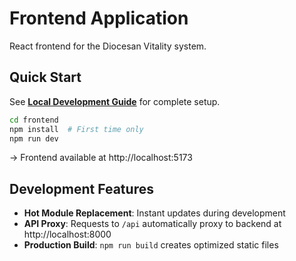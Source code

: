 # Frontend Application

React frontend for the Diocesan Vitality system.

## Quick Start

See **[Local Development Guide](../docs/LOCAL_DEVELOPMENT.md#start-development-services)** for complete setup.

```bash
cd frontend
npm install  # First time only
npm run dev
```

→ Frontend available at http://localhost:5173

## Development Features

- **Hot Module Replacement**: Instant updates during development
- **API Proxy**: Requests to `/api` automatically proxy to backend at http://localhost:8000
- **Production Build**: `npm run build` creates optimized static files
